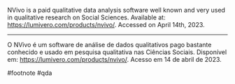 NVivo is a paid qualitative data analysis software well known and very used in qualitative research on Social Sciences. Available at: https://lumivero.com/products/nvivo/. Accessed on April 14th, 2023.

---

O NVivo é um software de análise de dados qualitativos pago bastante conhecido e usado em pesquisa qualitativa nas Ciências Sociais. Disponível em: https://lumivero.com/products/nvivo/. Acesso em 14 de abril de 2023.

#footnote #qda